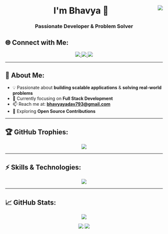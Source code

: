 <h1 align="center">I'm Bhavya 👋  
  <img src="https://komarev.com/ghpvc/?username=bhav2006&color=F7C41C&style=flat" align="right" />
</h1>

<h3 align="center">Passionate Developer & Problem Solver</h3>

## 🌐 Connect with Me:
<p align="center">
  <a href="https://www.linkedin.com/in/bbhavyadav">
    <img src="https://img.shields.io/badge/LinkedIn-%230A66C2.svg?style=for-the-badge&logo=linkedin&logoColor=white" />
  </a>
  <a href="https://www.instagram.com/bbhavyadav?igsh=Y2Z6ZHU1N28yNmRk">
    <img src="https://img.shields.io/badge/Instagram-%23E4405F.svg?style=for-the-badge&logo=instagram&logoColor=white" />
  </a>
  <a href="https://leetcode.com/bbhavyadav">
    <img src="https://img.shields.io/badge/LeetCode-%23FFA116.svg?style=for-the-badge&logo=leetcode&logoColor=white" />
  </a>
</p>

---

## 🚀 About Me:
- 💡 Passionate about **building scalable applications** & **solving real-world problems**  
- 🎯 Currently focusing on **Full Stack Development**  
- 📫 Reach me at: **bhavyayadav793@gmail.com**  
- 🚀 Exploring **Open Source Contributions**  

---

## 🏆 GitHub Trophies:
<p align="center">
  <img src="https://github-profile-trophy.vercel.app/?username=bhav2006&theme=monokai&column=6&no-frame=true&margin-w=10" />
</p>

---

## ⚡ Skills & Technologies:
<p align="center">
  <img src="https://skillicons.dev/icons?i=c,cpp,js,react,nodejs,mongodb,express,html,css,linux" />
</p>

---

## 📈 GitHub Stats:
<p align="center">
  <img src="https://github-readme-streak-stats.herokuapp.com/?user=bhav2006&theme=dark&hide_border=false" />
</p>

<p align="center">
  <img src="https://github-readme-stats.vercel.app/api?username=bhav2006&show_icons=true&theme=dark" />
  <img src="https://github-readme-stats.vercel.app/api/top-langs/?username=bhav2006&layout=compact&theme=dark" />
</p>
